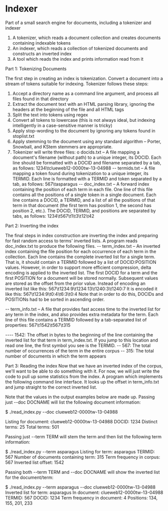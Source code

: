 # Indexer
Part of a small search engine for documents, including a tokenizer and indexer

1. A tokenizer, which reads a document collection and creates documents containing indexable tokens
2. An indexer, which reads a collection of tokenized documents and constructs an inverted index
3. A tool which reads the index and prints information read from it

Part 1: Tokenizing Documents

The first step in creating an index is tokenization. Convert a document into a stream of
tokens suitable for indexing. Tokenizer follows these steps:
1. Accept a directory name as a command line argument, and process all files found in that directory
2. Extract the document text with an HTML parsing library, ignoring the headers at the beginning of the file and all HTML tags
3. Split the text into tokens using regex
4. Convert all tokens to lowercase (this is not always ideal, but indexing intelligently in a case-sensitive manner is tricky)
5. Apply stop-wording to the document by ignoring any tokens found in stoplist.txt
6. Apply stemming to the document using any standard algorithm – Porter, Snowball, and KStem stemmers are appropriate.
7. Tokenizer will write three files:
o docids.txt – A file mapping a document's filename (without path) to a unique
integer, its DOCID. Each line should be formatted with a DOCID and filename
separated by a tab, as follows:
1234\tclueweb12-0000tw-13-04988
-- termids.txt – A file mapping a token found during tokenization to a unique integer, its TERMID. 
Each line is formatted with a TERMID and token separated by a tab, as follows:
567\tasparagus
-- doc_index.txt – A forward index containing the position of each term in each file.
One line of this file contains all the positions of a single token in a single
document. Each line contains a DOCID, a TERMID, and a list of all the
positions of that term in that document (the first term has position 1, the second
has position 2, etc.). The DOCID, TERMID, and positions are separated by
tabs, as follows:
1234\t567\t1\t3\t12\t42

Part 2: Inverting the index

The final steps in index construction are inverting the index and preparing for fast random access
to terms' inverted lists. A program reads doc_index.txt to produce the following
files.
-- term_index.txt – An inverted index containing the file position for each occurrence of
each term in the collection. Each line contains the complete inverted list for a
single term. That is, it should contain a TERMID followed by a list of
DOCID:POSITION values. However, in order to support more efficient compression, delta encoding 
is applied to the inverted list. The first DOCID for a term and the first
POSITION for a document will be stored normally. Subsequent values are stored
as the offset from the prior value.
Instead of encoding an inverted list like this:
567\t1234:9\t1234:13\t1240:3\t1240:7
It is encoded it like this:
567\t1234:9\t0:4\t6:3\t0:4
Note that in order to do this, DOCIDs and POSITIONs had to be sorted in ascending order.

-- term_info.txt – A file that provides fast access time to the inverted list for any term in
the index, and also provides extra metadata for the term. Each line of this file contains
a TERMID followed by a tab-separated list of properties:
567\t1542\t567\t315

---- 1542: The offset in bytes to the beginning of the line containing the inverted list
for that term in term_index.txt. If you jump to this location and read one line, the
first symbol you see is the TERMID.
-- 567: The total number of occurrences of the term in the entire corpus
-- 315: The total number of documents in which the term appears

Part 3: Reading the index
Now that we have an inverted index of the corpus, we'll want to be able to do something with
it. For now, we will just write the code to pull up some statistics from the index. 
A program which implements the following command line interface. It looks up the offset in
term_info.txt and jump straight to the correct inverted list.

Note that the values in the output examples below are made up.
Passing just --doc DOCNAME will list the following document information:

$ ./read_index.py --doc clueweb12-0000tw-13-04988

Listing for document: clueweb12-0000tw-13-04988
DOCID: 1234
Distinct terms: 25
Total terms: 501

Passing just --term TERM will stem the term and then list the following term information:

$ ./read_index.py --term asparagus
Listing for term: asparagus
TERMID: 567
Number of documents containing term: 315
Term frequency in corpus: 567
Inverted list offset: 1542

Passing both --term TERM and --doc DOCNAME will show the inverted list for the
document/term:

$ ./read_index.py --term asparagus --doc clueweb12-0000tw-13-04988
Inverted list for term: asparagus
In document: clueweb12-0000tw-13-04988
TERMID: 567
DOCID: 1234
Term frequency in document: 4
Positions: 134, 155, 201, 233
